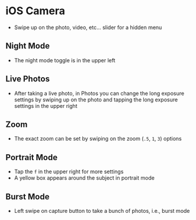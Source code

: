 # iOS Camera

- Swipe up on the photo, video, etc... slider for a hidden menu

## Night Mode

- The night mode toggle is in the upper left

## Live Photos

- After taking a live photo, in Photos you can change the long exposure settings by swiping up on the photo and tapping the long exposure settings in the upper right

## Zoom

- The exact zoom can be set by swiping on the zoom (`.5`, `1`, `3`) options

## Portrait Mode

- Tap the `f` in the upper right for more settings
- A yellow box appears around the subject in portrait mode

## Burst Mode

- Left swipe on capture button to take a bunch of photos, i.e., burst mode
